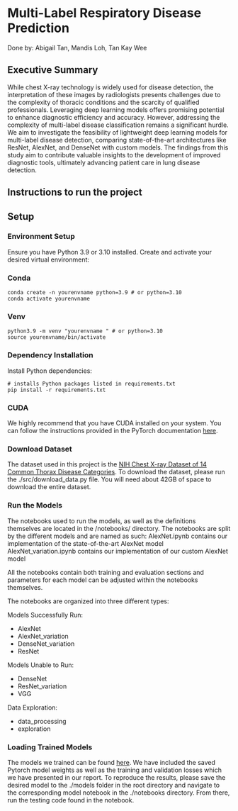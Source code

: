 # Multi-Label Respiratory Disease Prediction      
Done by: Abigail Tan, Mandis Loh, Tan Kay Wee      

## Executive Summary     
While chest X-ray technology is widely used for disease detection, the interpretation of these images by radiologists presents challenges due to the complexity of thoracic conditions and the scarcity of qualified professionals. Leveraging deep learning models offers promising potential to enhance diagnostic efficiency and accuracy. However, addressing the complexity of multi-label disease classification remains a significant hurdle. We aim to investigate the feasibility of lightweight deep learning models for multi-label disease detection, comparing state-of-the-art architectures like ResNet, AlexNet, and DenseNet with custom models. The findings from this study aim to contribute valuable insights to the development of improved diagnostic tools, ultimately advancing patient care in lung disease detection.     

## Instructions to run the project      
## Setup
### Environment Setup

Ensure you have Python 3.9 or 3.10 installed. Create and activate your desired virtual environment:

### Conda
```
conda create -n yourenvname python=3.9 # or python=3.10
conda activate yourenvname
```

### Venv
```
python3.9 -m venv "yourenvname " # or python=3.10
source yourenvname/bin/activate
```

### Dependency Installation
Install Python dependencies:
```
# installs Python packages listed in requirements.txt
pip install -r requirements.txt
```

### CUDA
We highly recommend that you have CUDA installed on your system. You can follow the instructions provided in the PyTorch documentation [here](https://pytorch.org/get-started/locally/).

### Download Dataset
The dataset used in this project is the [NIH Chest X-ray Dataset of 14 Common Thorax Disease Categories](https://nihcc.app.box.com/v/ChestXray-NIHCC/folder/36938765345). To download the dataset, please run the ./src/download_data.py file. You will need about 42GB of space to download the entire dataset.         

### Run the Models
The notebooks used to run the models, as well as the definitions themselves are located in the /notebooks/ directory. The notebooks are split by the different models and are named as such: 
AlexNet.ipynb contains our implementation of the state-of-the-art AlexNet model
AlexNet_variation.ipynb contains our implementation of our custom AlexNet model

All the notebooks contain both training and evaluation sections and parameters for each model can be adjusted within the notebooks themselves.

The notebooks are organized into three different types:

Models Successfully Run: 
- AlexNet
- AlexNet_variation
- DenseNet_variation
- ResNet

Models Unable to Run: 
- DenseNet
- ResNet_variation
- VGG

Data Exploration: 
- data_processing
- exploration
   

### Loading Trained Models       
The models we trained can be found [here](https://drive.google.com/drive/folders/13Bj80AKrLALYRXMmSPRb4NUXGj9BHpry?usp=sharing). We have included the saved Pytorch model weights as well as the training and validation losses which we have presented in our report. To reproduce the results, please save the desired model to the ./models folder in the root directory and navigate to the corresponding model notebook in the ./notebooks directory. From there, run the testing code found in the notebook.       

